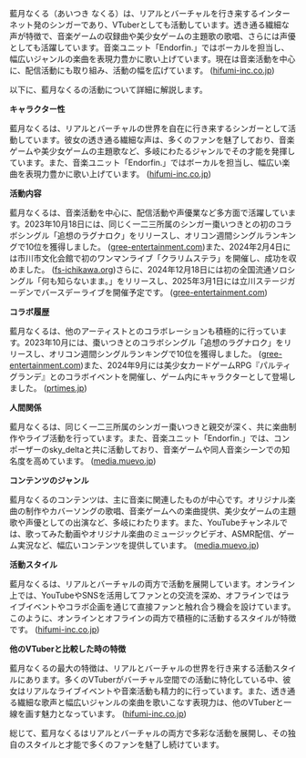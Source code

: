 藍月なくる（あいつき なくる）は、リアルとバーチャルを行き来するインターネット発のシンガーであり、VTuberとしても活動しています。透き通る繊細な声が特徴で、音楽ゲームの収録曲や美少女ゲームの主題歌の歌唱、さらには声優としても活躍しています。音楽ユニット「Endorfin.」ではボーカルを担当し、幅広いジャンルの楽曲を表現力豊かに歌い上げています。現在は音楽活動を中心に、配信活動にも取り組み、活動の幅を広げています。 ([hifumi-inc.co.jp](https://hifumi-inc.co.jp/team/nakuru_aitsuki/?utm_source=openai))

以下に、藍月なくるの活動について詳細に解説します。

**キャラクター性**

藍月なくるは、リアルとバーチャルの世界を自在に行き来するシンガーとして活動しています。彼女の透き通る繊細な声は、多くのファンを魅了しており、音楽ゲームや美少女ゲームの主題歌など、多岐にわたるジャンルでその才能を発揮しています。また、音楽ユニット「Endorfin.」ではボーカルを担当し、幅広い楽曲を表現力豊かに歌い上げています。 ([hifumi-inc.co.jp](https://hifumi-inc.co.jp/team/nakuru_aitsuki/?utm_source=openai))

**活動内容**

藍月なくるは、音楽活動を中心に、配信活動や声優業など多方面で活躍しています。2023年10月18日には、同じく一二三所属のシンガー棗いつきとの初のコラボシングル「追想のラグナロク」をリリースし、オリコン週間シングルランキングで10位を獲得しました。 ([gree-entertainment.com](https://gree-entertainment.com/topics/5111/?utm_source=openai))また、2024年2月4日には市川市文化会館で初のワンマンライブ「クラリムステラ」を開催し、成功を収めました。 ([fs-ichikawa.org](https://fs-ichikawa.org/aitsuki_nakuru_ichikawa_1st_live_20240204/?utm_source=openai))さらに、2024年12月18日には初の全国流通ソロシングル「何も知らないまま。」をリリースし、2025年3月1日には立川ステージガーデンでバースデーライブを開催予定です。 ([gree-entertainment.com](https://gree-entertainment.com/topics/6507/?utm_source=openai))

**コラボ履歴**

藍月なくるは、他のアーティストとのコラボレーションも積極的に行っています。2023年10月には、棗いつきとのコラボシングル「追想のラグナロク」をリリースし、オリコン週間シングルランキングで10位を獲得しました。 ([gree-entertainment.com](https://gree-entertainment.com/topics/5111/?utm_source=openai))また、2024年9月には美少女カードゲームRPG『パルティグランデ』とのコラボイベントを開催し、ゲーム内にキャラクターとして登場しました。 ([prtimes.jp](https://prtimes.jp/main/html/rd/p/000000356.000071574.html?utm_source=openai))

**人間関係**

藍月なくるは、同じく一二三所属のシンガー棗いつきと親交が深く、共に楽曲制作やライブ活動を行っています。また、音楽ユニット「Endorfin.」では、コンポーザーのsky_deltaと共に活動しており、音楽ゲームや同人音楽シーンでの知名度を高めています。 ([media.muevo.jp](https://media.muevo.jp/articles/7544?utm_source=openai))

**コンテンツのジャンル**

藍月なくるのコンテンツは、主に音楽に関連したものが中心です。オリジナル楽曲の制作やカバーソングの歌唱、音楽ゲームへの楽曲提供、美少女ゲームの主題歌や声優としての出演など、多岐にわたります。また、YouTubeチャンネルでは、歌ってみた動画やオリジナル楽曲のミュージックビデオ、ASMR配信、ゲーム実況など、幅広いコンテンツを提供しています。 ([media.muevo.jp](https://media.muevo.jp/articles/7544?utm_source=openai))

**活動スタイル**

藍月なくるは、リアルとバーチャルの両方で活動を展開しています。オンライン上では、YouTubeやSNSを活用してファンとの交流を深め、オフラインではライブイベントやコラボ企画を通じて直接ファンと触れ合う機会を設けています。このように、オンラインとオフラインの両方で積極的に活動するスタイルが特徴です。 ([hifumi-inc.co.jp](https://hifumi-inc.co.jp/team/nakuru_aitsuki/?utm_source=openai))

**他のVTuberと比較した時の特徴**

藍月なくるの最大の特徴は、リアルとバーチャルの世界を行き来する活動スタイルにあります。多くのVTuberがバーチャル空間での活動に特化している中、彼女はリアルなライブイベントや音楽活動も精力的に行っています。また、透き通る繊細な歌声と幅広いジャンルの楽曲を歌いこなす表現力は、他のVTuberと一線を画す魅力となっています。 ([hifumi-inc.co.jp](https://hifumi-inc.co.jp/team/nakuru_aitsuki/?utm_source=openai))

総じて、藍月なくるはリアルとバーチャルの両方で多彩な活動を展開し、その独自のスタイルと才能で多くのファンを魅了し続けています。 
